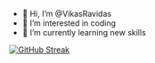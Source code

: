 - 👋 Hi, I’m @VikasRavidas
- 👀 I’m interested in coding
- 🌱 I’m currently learning new skills

<!---
VikasRavidas/VikasRavidas is a ✨ special ✨ repository because its `README.md` (this file) appears on your GitHub profile.
You can click the Preview link to take a look at your changes.
--->
[![GitHub Streak](https://streak-stats.demolab.com/?user=VikasRavidas)](https://git.io/streak-stats)
